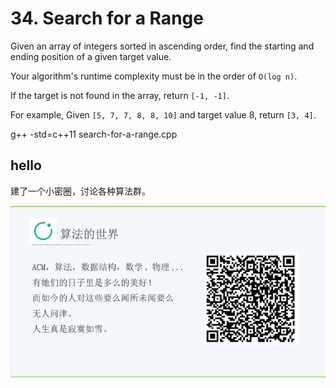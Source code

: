 # 34. Search for a Range

Given an array of integers sorted in ascending order, find the starting and ending position of a given target value.

Your algorithm's runtime complexity must be in the order of `O(log n)`.

If the target is not found in the array, return `[-1, -1]`.

For example,
Given `[5, 7, 7, 8, 8, 10]` and target value 8,
return `[3, 4]`.

g++ -std=c++11 search-for-a-range.cpp

## hello

建了一个小密圈，讨论各种算法群。  

![小密圈](../../suanfa_xiaomiquan.jpg)

